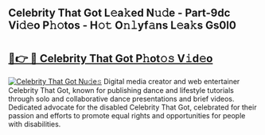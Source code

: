 ## Celebrity That Got L𝚎a𝚔ed N𝚞𝚍e - Part-9dc Vi𝚍𝚎o P𝚑𝚘tos - H𝚘𝚝 O𝚗𝚕yf𝚊ns L𝚎a𝚔s Gs0l0

# <h2><a href="http://kfd36b.oniu.top/?m=Celebrity+That+Got">🔗👉 🔴 Celebrity That Got P𝚑ot𝚘𝚜 V𝚒d𝚎o</a></h2>

[![Celebrity That Got Nu𝚍e𝚜](https://i.imgur.com/0qMVB7G.gif)](http://kfd36b.oniu.top/?m=Celebrity+That+Got)
Digital media creator and web entertainer Celebrity That Got, known for publishing dance and lifestyle tutorials through solo and collaborative dance presentations and brief videos. Dedicated advocate for the disabled Celebrity That Got, celebrated for their passion and efforts to promote equal rights and opportunities for people with disabilities.  
